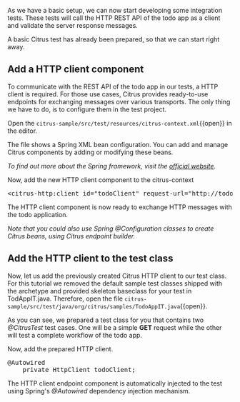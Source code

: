 As we have a basic setup, we can now start developing some integration tests. These tests will call the HTTP REST API of the todo app as a client and validate the server response messages.

A basic Citrus test has already been prepared, so that we can start right away.

## Add a HTTP client component

To communicate with the REST API of the todo app in our tests, a HTTP client is required. For those use cases, Citrus
provides ready-to-use endpoints for exchanging messages over various transports. The only thing we have to do, is to 
configure them in the test project.

Open the ``citrus-sample/src/test/resources/citrus-context.xml``{{open}} in the editor.

The file shows a Spring XML bean configuration. You can add and manage Citrus components by adding or modifying these beans.

_To find out more about the Spring framework, visit the [official website](https://spring.io/)._

Now, add the new HTTP client component to the citrus-context
<pre class="file" data-filename="citrus-sample/src/test/resources/citrus-context.xml" data-target="insert" data-marker="<!-- Common settings -->">
&lt;citrus-http:client id="todoClient" request-url="http://todo-app.paas.consol.de" /&gt;
</pre>

The HTTP client component is now ready to exchange HTTP messages with the todo application. 

_Note that you could also use Spring @Configuration classes to create Citrus beans, using Citrus endpoint builder._

## Add the HTTP client to the test class

Now, let us add the previously created Citrus HTTP client to our test class.
For this tutorial we removed the default sample test classes shipped with the archetype and provided skeleton baseclass for your test in TodAppIT.java.
Therefore, open the file ``citrus-sample/src/test/java/org/citrus/samples/TodoAppIT.java``{{open}}.

As you can see, we prepared a test class for you that contains two _@CitrusTest_ test cases. One will be a simple **GET**
request while the other will test a complete workflow of the todo app.
 
Now, add the prepared HTTP client.
<pre class="file" data-filename="citrus-sample/src/test/java/org/citrus/samples/TodoAppIT.java" data-target="insert" data-marker="// TODO: add todoClient">
@Autowired
    private HttpClient todoClient;
</pre>

The HTTP client endpoint component is automatically injected to the test using Spring's _@Autowired_ dependency
injection mechanism.
